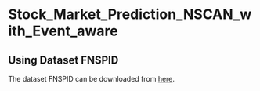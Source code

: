 # Stock_Market_Prediction_NSCAN_with_Event_aware


## Using Dataset FNSPID

The dataset FNSPID can be downloaded from [here](https://huggingface.co/datasets/Zihan1004/FNSPID).